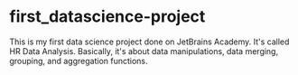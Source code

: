 # first_datascience-project
This is my first data science project done on JetBrains Academy. It's called HR Data Analysis. Basically, it's about data manipulations, data merging, grouping, and aggregation functions.
